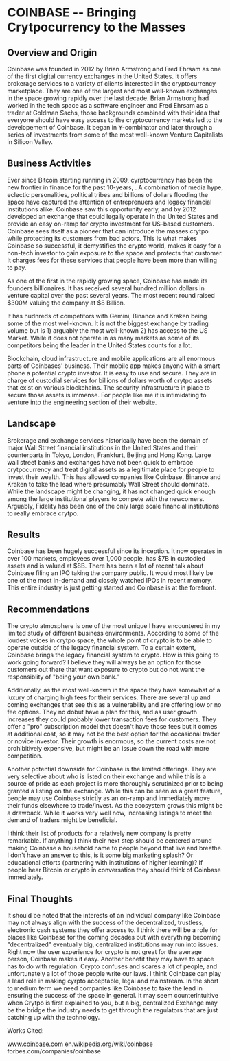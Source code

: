 # COINBASE -- Bringing Crytpocurrency to the Masses

## Overview and Origin

Coinbase was founded in 2012 by Brian Armstrong and Fred Ehrsam as one of the first digital currency exchanges in the United States. It offers brokerage services to a variety of clients interested in the cryptocurrency marketplace. They are one of the largest and most well-known exchanges in the space growing rapidly over the last decade. Brian Armstrong had worked in the tech space as a software engineer and Fred Ehrsam as a trader at Goldman Sachs, those backgrounds combined with their idea that everyone should have easy access to the cryptocurrency markets led to the developement of Coinbase. It began in Y-combinator and later through a series of investments from some of the most well-known Venture Capitalists in Silicon Valley. 

## Business Activities

Ever since Bitcoin starting running in 2009, cyrptocurrency has been the new frontier in finance for the past 10-years, . A combination of media hype, eclectic personalities, political tribes and billions of dollars flooding the space have captured the attention of entreprenuers and legacy financial institutions alike. Coinbase saw this opportunity early, and by 2012 developed an exchange that could legally operate in the United States and provide an easy on-ramp for crypto investment for US-based customers. Coinbase sees itself as a pioneer that can introduce the masses crytpo while protecting its customers from bad actors. This is what makes Coinbase so successful, it demystifies the crypto world, makes it easy for a non-tech investor to gain exposure to the space and protects that customer. It charges fees for these services that people have been more than willing to pay. 

As one of the first in the rapidly growing space, Coinbase has made its founders billionaires. It has received several hundred million dollars in venture capital over the past several years. The most recent round raised $300M valuing the company at $8 Billion. 

It has hudnreds of competitors with Gemini, Binance and Kraken being some of the most well-known. It is not the biggest exchange by trading volume but is 1) arguably the most well-known 2) has access to the US Market. While it does not operate in as many markets as some of its competitors being the leader in the United States counts for a lot. 

Blockchain, cloud infrastructure and mobile applications are all enormous parts of Coinbases' business. Their mobile app makes anyone with a smart phone a potential crypto investor.  It is easy to use and secure. They are in charge of custodial services for billions of dollars worth of crytpo assets that exist on various blockchains. The security infrastructure in place to secure those assets is immense.  For people like me it is intimidating to venture into the engineering section of their website. 

## Landscape

Brokerage and exchange services historically have been the domain of major Wall Street financial institutions in the United States and their counterparts in Tokyo, London, Frankfurt, Beijing and Hong Kong. Large wall street banks and exchanges have not been quick to embrace crytpocurrency and treat digital assets as a legitimate place for people to invest their wealth. This has allowed companies like Coinbase, Binance and Kraken to take the lead where presumably Wall Street should dominate. While the landscape might be changing, it has not changed quick enough among the large institutional players to compete with the newcomers. Arguably, Fidelity has been one of the only large scale financial institutions to really embrace crytpo. 

## Results

Coinbase has been hugely successful since its inception. It now operates in over 100 markets, employees over 1,000 people, has $7B in custodied assets and is valued at $8B. There has been a lot of recent talk about Coinbase filing an IPO taking the company public. It would most likely be one of the most in-demand and closely watched IPOs in recent memory. This entire industry is just getting started and Coinbase is at the forefront. 

## Recommendations

The crypto atmosphere is one of the most unique I have encountered in my limited study of different business environments. According to some of the loudest voices in crytpo space, the whole point of crypto is to be able to operate outside of the legacy financial system. To a certain extent, Coinbase brings the legacy financial system to crypto. How is this going to work going forward? I believe they will always be an option for those customers out there that want exposure to crypto but do not want the responsiblity of "being your own bank." 

Additionally, as the most well-known in the space they have somewhat of a luxury of charging high fees for their services. There are several up and coming exchanges that see this as a vulnerability and are offering low or no fee options. They no dobut have a plan for this, and as user growth increases they could probably lower transaction fees for customers. They offer a "pro" subscription model that doesn't have those fees but it comes at additional cost, so it may not be the best option for the occasional trader or novice investor. Their growth is enormous, so the current costs are not prohibitively expensive, but might be an issue down the road with more competition. 

Another potential downside for Coinbase is the limited offerings.  They are very selective about who is listed on their exchange and while this is a source of pride as each project is more thoroughly scrutinized prior to being granted a listing on the exchange.  While this can be seen as a great feature, people may use Coinbase strictly as an on-ramp and immediately move their funds elsewhere to trade/invest. As the ecosystem grows this might be a drawback.  While it works very well now, increasing listings to meet the demand of traders might be beneficial. 

I think their list of products for a relatively new company is pretty remarkable. If anything I think their next step should be centered around making Coinbase a household name to people beyond that live and breathe. I don't have an answer to this, is it some big marketing splash? Or educational efforts (partnering with institutions of higher learning)? If people hear Bitcoin or crypto in conversation they should think of Coinbase immediately. 

## Final Thoughts

It should be noted that the interests of an individual company like Coinbase may not always align with the success of the decentralized, trustless, electronic cash systems they offer access to.  I think there will be a role for places like Coinbase for the coming decades but with everything becoming "decentralized" eventually big, centralized institutions may run into issues. Right now the user experience for crypto is not great for the average person, Coinbase makes it easy.  Another benefit they may have to space has to do with regulation. Crypto confuses and scares a lot of people, and unfortunately a lot of those people write our laws. I think Coinbase can play a lead role in making cyrpto acceptable, legal and mainstream. In the short to medium term we need companies like Coinbase to take the lead in ensuring the success of the space in general.  It may seem counterintuitive when Crytpo is first explained to you, but a big, centralized Exchange may be the bridge the industry needs to get through the regulators that are just catching up with the technology. 



Works Cited: 

www.coinbase.com 
en.wikipedia.org/wiki/coinbase
forbes.com/companies/coinbase


